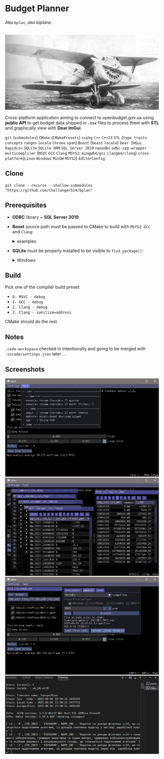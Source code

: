 # Budget Planner

###### Aka `bplan`, aka biplane

![aircraft/biplane](docs/img/I-153TK.jpg "I-153TK")

Cross-platform application aiming to connect to openbudget.gov.ua using **public API** to get budget data shipped in **`.csv`** files to process them with **STL** and graphically view with **Dear ImGui**.

`git` (`submodules`) `CMake` (`CMakePresets`) `vcpkg` `C++` `C++23` `STL` (`type traits` `concepts` `ranges` `locale` `chrono` `span`) `Boost` (`beast` `locale`) `Dear ImGui` `Rapidcsv` `SQLite` `SQLite ORM` `SQL Server 2019` `nanodbc` `odbc-cpp-wrapper` `multicompliler` (`MSVC` `GCC` `Clang` `MSYS2`: `mingw64/gcc` `clang64/clang`) `cross-platform`(`Linux` `Windows` `MinGW` `MSYS2`) `EditorConfig`

## Clone
``` shell
git clone --recurse --shallow-submodules "https://github.com/Challanger524/bplan"
```

## Prerequisites
- **ODBC** library + **SQL Server 2019**
- **Boost** source path must be passed to CMake to build with `MSYS2`: `GCC` and `Clang`:

    <details><summary>examples</summary>

    > - VS Code: `.code-workspace`: `"cmake.configureArgs":["-D_BOOST_SOURCE_DIR_=${workspaceFolder}/../boost"]`, or
    > - `-D_BOOST_SOURCE_DIR_=../boost`, or via _cahche_ file
    > - `-C cache.cmake`, file `cache.cmake` containing:
    >   - `set(_BOOST_SOURCE_DIR_ "${CMAKE_SOURCE_DIR}/../boost" CACHE STRING "path to boost source folder" FORCE)`
    </details>

- **SQLite** must be properly installed to be visible to `find_package()`:

    <details><summary>Windows</summary>

    > `lib/` and `/include` with SQLite binaries must be visible in `PATH`:
    > - Reply #3 (marked as solution) + Reply #5 from: https://discourse.cmake.org/t/correct-usage-of-findsqlite3-module-in-windows/174
    </details>

## Build
Pick one of the compiler build preset:
- `0. MSVC - debug`
- `1. GCC - debug`
- `2. Clang - debug`
- `2. Clang - sanitize=address`

CMake should do the rest.

## Notes
`.code-workspace` checked in intentionally and going to be merged with `.vscode/settings.json` later . .

## Screenshots

![](docs/img/screenshot/00.png)
![](docs/img/screenshot/01.png)
![](docs/img/screenshot/02.png)
![](docs/img/screenshot/03.png)

